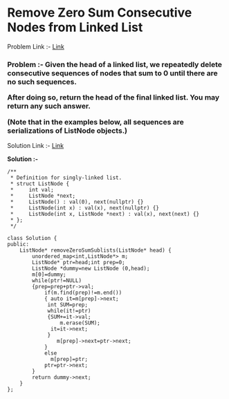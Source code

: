 # Remove Zero Sum Consecutive Nodes from Linked List

Problem Link :- [Link](https://leetcode.com/problems/remove-zero-sum-consecutive-nodes-from-linked-list/description/)

<h3>
Problem :- Given the head of a linked list, we repeatedly delete consecutive sequences of nodes that sum to 0 until there are no such sequences.

After doing so, return the head of the final linked list.  You may return any such answer.

(Note that in the examples below, all sequences are serializations of ListNode objects.)


</h3>

Solution Link :- [Link](https://leetcode.com/problems/remove-zero-sum-consecutive-nodes-from-linked-list/submissions/879281423/)

**Solution :-**
```
/**
 * Definition for singly-linked list.
 * struct ListNode {
 *     int val;
 *     ListNode *next;
 *     ListNode() : val(0), next(nullptr) {}
 *     ListNode(int x) : val(x), next(nullptr) {}
 *     ListNode(int x, ListNode *next) : val(x), next(next) {}
 * };
 */

class Solution {
public:
    ListNode* removeZeroSumSublists(ListNode* head) {
        unordered_map<int,ListNode*> m;
        ListNode* ptr=head;int prep=0;
        ListNode *dummy=new ListNode (0,head);
        m[0]=dummy;
        while(ptr!=NULL)
        {prep=prep+ptr->val;
            if(m.find(prep)!=m.end())
            { auto it=m[prep]->next;
             int SUM=prep;
             while(it!=ptr)
             {SUM+=it->val;
                 m.erase(SUM);
              it=it->next;
             }
                m[prep]->next=ptr->next;    
            }
            else
              m[prep]=ptr;
            ptr=ptr->next;   
        }
        return dummy->next;  
    }
};
```
